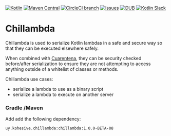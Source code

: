 [![Kotlin](https://img.shields.io/badge/kotlin-1.2.21-blue.svg)](http://kotlinlang.org)  [![Maven Central](https://img.shields.io/maven-central/v/uy.kohesive.chillambda/chillambda.svg)](https://mvnrepository.com/artifact/uy.kohesive.chillambda) [![CircleCI branch](https://img.shields.io/circleci/project/kohesive/chillambda/master.svg)](https://circleci.com/gh/kohesive/chillambda/tree/master) [![Issues](https://img.shields.io/github/issues/kohesive/chillambda.svg)](https://github.com/kohesive/chillambda/issues?q=is%3Aopen) [![DUB](https://img.shields.io/dub/l/vibe-d.svg)](https://github.com/kohesive/chillambda/blob/master/LICENSE) [![Kotlin Slack](https://img.shields.io/badge/chat-kotlin%20slack%20%23kohesive-orange.svg)](http://kotlinslackin.herokuapp.com)


# Chillambda

Chillambda is used to serialize Kotlin lambdas in a safe and secure way so that
they can be executed elsewhere safely.  

When combined with [Cuarentena](https://github.com/kohesive/cuarentena), they can be security checked 
before/after serialization to ensure they are not attempting to access anything outside of a 
whitelist of classes or methods.  

Chillambda use cases:

* serialize a lambda to use as a binary script
* serialize a lambda to execute on another server 

### Gradle /Maven

Add add the following dependency:

```
uy.kohesive.chillambda:chillambda:1.0.0-BETA-08
```
